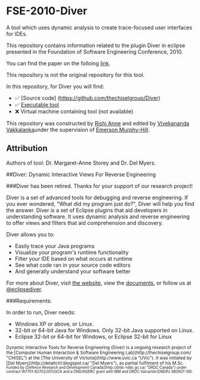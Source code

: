 # FSE-2010-Diver
 A tool which uses dynamic analysis to create trace-focused user interfaces for IDEs.

This repository contains information related to the plugin Diver in eclipse  presented in the Foundation of Software Engineering Conference, 2010.

You can find the paper on the folloing  [link](http://dl.acm.org/citation.cfm?id=1882291.1882351&coll=DL&dl=GUIDE&CFID=723011418&CFTOKEN=38876733).

This repository is not the original repository for this tool.

In this repository, for Diver you will find:


* :white_check_mark: [Source code] (https://github.com/thechiselgroup/Diver)
* :white_check_mark: [Executable tool](https://eclipsediver.wordpress.com/download/)
* :x: Virtual machine containing tool (not available)

This repository was constructed by [Rishi Anne](https://github.com/rishielnino) and edited by [Vivekananda Vakkalanka](https://github.com/vivekvkk)under the supervision of [Emerson Murphy-Hill](https://github.com/CaptainEmerson).

## Attribution

Authors of tool: Dr. Margaret-Anne Storey and Dr. Del Myers.





##Diver:  Dynamic Interactive Views For Reverse Engineering

###Diver has been retired. Thanks for your support of our research project!

Diver is a set of advanced tools for debugging and reverse engineering. If you ever wondered, "What did my program just do?", Diver will help you find the answer.  Diver is a set of Eclipse plugins that aid developers in understanding software. It uses dynamic analysis and reverse engineering to offer views and filters that aid comprehension and discovery.

Diver allows you to:

* Easily trace your Java programs
* Visualize your program's runtime functionality
* Filter your IDE based on what occurs at runtime
* See what code ran in your source code editors
* And generally understand your software better

For more about Diver, visit [the website](http://eclipsediver.wordpress.com "Diver on Wordpress"), view the [documents](http://eclipsediver.wordpress.com/docs "Diver Docs"), or follow us at [@eclipsediver](https://twitter.com/eclipsediver "Diver on Twitter").

###Requirements:

In order to run, Diver needs:

* Windows XP or above, or Linux. 
* 32-bit or 64-bit Java for Windows. Only 32-bit Java supported on Linux.
* Eclipse 32-bit or 64-bit for Windows, or Eclipse 32-bit for Linux


<sub>
Dynamic Interactive Tools for Reverse Engineering (Diver) is a ongoing research project of the [Computer Human Interaction & Software Engineering Lab](http://thechiselgroup.com/ "CHISEL") at the [The University of Victoria](http://www.uvic.ca "UVic").  It was initiated by [Del Myers](http://delaltctrl.blogspot.ca/ "Del Myers"), as partial fulfilment of his M.Sc.

<sub>
Funded by [Defence Research and Development Canada](http://drdc-rddc.gc.ca/ "DRDC Canada") under contract W7701-82702/001/QCA and a DND/NSERC grant with IBM and DRDC Valcartier(DNDPJ 380607-09).

